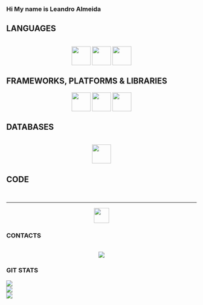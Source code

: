 ### Hi My name is Leandro Almeida


<h2>LANGUAGES</h2>
<div style="display: inline_block" align="center"><br>
  <img align="center" heigth="50" width="50" atl="icon-html" src="https://cdn.jsdelivr.net/gh/devicons/devicon/icons/html5/html5-original.svg"/>
  <img align="center" heigth="50" width="50" atl="icon-css" src="https://cdn.jsdelivr.net/gh/devicons/devicon/icons/css3/css3-original.svg" />
  <img align="center" heigth="50" width="50" atl="icon-javascript" src="https://cdn.jsdelivr.net/gh/devicons/devicon/icons/javascript/javascript-original.svg" />
</div>

<h2>FRAMEWORKS, PLATFORMS & LIBRARIES</h2>
<div style="display: inline_block" align="center">
   <img align="center" heigth="50" width="50" src="https://cdn.jsdelivr.net/gh/devicons/devicon/icons/bootstrap/bootstrap-original.svg"/>
   <img align="center" heigth="50" width="50" atl="icon-sass" src="https://cdn.jsdelivr.net/gh/devicons/devicon/icons/sass/sass-original.svg" />
   <img align="center" heigth="50" width="50" atl="icon-gulp" src="https://cdn.jsdelivr.net/gh/devicons/devicon/icons/gulp/gulp-plain.svg" />
</div>

<h2>DATABASES</h2>
<div style="display: inline_block" align="center"><br>
  <img img align="center" heigth="50" width="50" atl="icon-postgresql" src="https://cdn.jsdelivr.net/gh/devicons/devicon/icons/postgresql/postgresql-original.svg" />
</div>

<h2>CODE</h2>
<div style="display: inline_block" align="center"><br>
<hr>
  <a href="https://codepen.io/your-work/" target="_blank">
    <img src="https://cdn.jsdelivr.net/gh/devicons/devicon/icons/codepen/codepen-plain.svg" style="width:40px"/>
  </a>
 </div>

 
<h3>CONTACTS</h3>
 <div style="display: inline_block" align="center"><br>
    <a href="https://www.linkedin.com/in/leandro-almeida-silva/" target="_blank"><img src="https://img.shields.io/badge/-LinkedIn-%230077B5?style=for-the-badge&logo=linkedin&logoColor=white" target="_blank"></a> 
</div>

<h3>GIT STATS</h3>

![](https://github-readme-stats.vercel.app/api?username=almeidaleandro28&theme=merko&hide_border=false&include_all_commits=false&count_private=false)<br/>
![](https://github-readme-streak-stats.herokuapp.com/?user=almeidaleandro28&theme=merko&hide_border=false)<br/>
![](https://github-readme-stats.vercel.app/api/top-langs/?username=almeidaleandro28&theme=merko&hide_border=false&include_all_commits=false&count_private=false&layout=compact)

